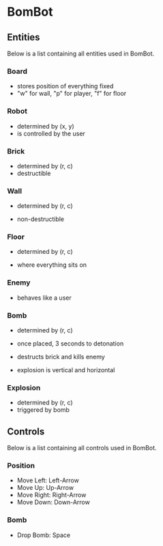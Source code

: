 # BomBot



## Entities

Below is a list containing all entities used in BomBot.

### Board

- stores position of everything fixed
- "w" for wall, "p" for player, "f" for floor

### Robot

- determined by (x, y)
- is controlled by the user

### Brick

- determined by (r, c)
- destructible

### Wall

- determined by (r, c)

- non-destructible

### Floor

- determined by (r, c)

- where everything sits on

### Enemy

- behaves like a user

### Bomb

- determined by (r, c)

- once placed, 3 seconds to detonation
- destructs brick and kills enemy
- explosion is vertical and horizontal

### Explosion

- determined by (r, c)
- triggered by bomb

## Controls

Below is a list containing all controls used in BomBot.

### Position

- Move Left: Left-Arrow
- Move Up: Up-Arrow
- Move Right: Right-Arrow
- Move Down: Down-Arrow

### Bomb

- Drop Bomb: Space



